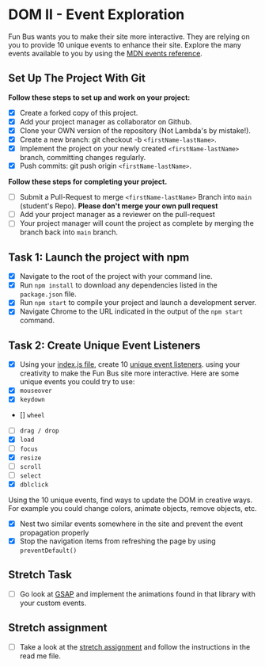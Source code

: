 # DOM II - Event Exploration

Fun Bus wants you to make their site more interactive. They are relying on you to provide 10 unique events to enhance their site. Explore the many events available to you by using the [MDN events reference](https://developer.mozilla.org/en-US/docs/Web/Events).

## Set Up The Project With Git

**Follow these steps to set up and work on your project:**

- [x] Create a forked copy of this project.
- [x] Add your project manager as collaborator on Github.
- [x] Clone your OWN version of the repository (Not Lambda's by mistake!).
- [x] Create a new branch: git checkout -b `<firstName-lastName>`.
- [x] Implement the project on your newly created `<firstName-lastName>` branch, committing changes regularly.
- [x] Push commits: git push origin `<firstName-lastName>`.

**Follow these steps for completing your project.**

- [ ] Submit a Pull-Request to merge `<firstName-lastName>` Branch into `main` (student's Repo). **Please don't merge your own pull request**
- [ ] Add your project manager as a reviewer on the pull-request
- [ ] Your project manager will count the project as complete by merging the branch back into `main` branch.

## Task 1: Launch the project with npm

- [x] Navigate to the root of the project with your command line.
- [x] Run `npm install` to download any dependencies listed in the `package.json` file.
- [x] Run `npm start` to compile your project and launch a development server.
- [x] Navigate Chrome to the URL indicated in the output of the `npm start` command.

## Task 2: Create Unique Event Listeners

- [x] Using your [index.js file](js/index.js), create 10 [unique event listeners](https://developer.mozilla.org/en-US/docs/Web/Events). using your creativity to make the Fun Bus site more interactive. Here are some unique events you could try to use:
- [x] `mouseover`
- [x] `keydown`
- [] `wheel`
- [ ] `drag / drop`
- [x] `load`
- [ ] `focus`
- [x] `resize`
- [ ] `scroll`
- [ ] `select`
- [x] `dblclick`

Using the 10 unique events, find ways to update the DOM in creative ways. For example you could change colors, animate objects, remove objects, etc.

- [x] Nest two similar events somewhere in the site and prevent the event propagation properly
- [x] Stop the navigation items from refreshing the page by using `preventDefault()`

## Stretch Task

- [ ] Go look at [GSAP](https://greensock.com/) and implement the animations found in that library with your custom events.

## Stretch assignment

- [ ] Take a look at the [stretch assignment](stretch-assignment) and follow the instructions in the read me file.
